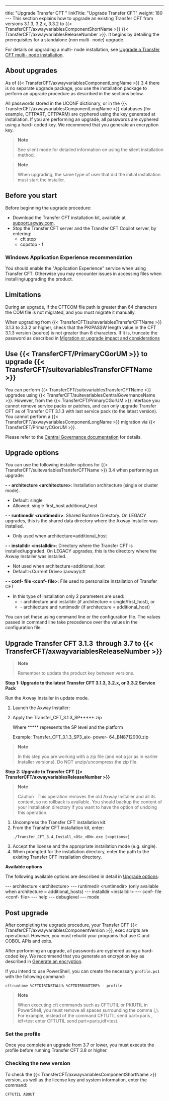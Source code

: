 ---
title: "Upgrade Transfer CFT "
linkTitle: "Upgrade Transfer CFT"
weight: 180
--- This section explains how to upgrade an existing Transfer CFT from versions 3.1.3, 3.2.x, 3.3.2 to {{< TransferCFT/axwayvariablesComponentShortName  >}} {{< TransferCFT/axwayvariablesReleaseNumber  >}}. It begins by detailing the prerequisites for a standalone (non multi- node) upgrade.

For details on upgrading a multi- node installation, see [Upgrade a Transfer CFT multi- node installation](../upgrade_multinode_win).

## About upgrades

As of {{< TransferCFT/axwayvariablesComponentLongName  >}} 3.4 there is no separate upgrade package, you use the installation package to perform an upgrade procedure as described in the sections below.

All passwords stored in the UCONF dictionary, or in the {{< TransferCFT/axwayvariablesComponentLongName  >}} databases (for example, CFTPART, CFTPARM) are cyphered using the key generated at installation. If you are performing an upgrade, all passwords are cyphered using a hard- coded key. We recommend that you generate an encryption key.

> **Note**
>
> See silent mode for detailed information on using the silent installation method.

> **Note**
>
> When upgrading, the same type of user that did the initial installation must start the installer.

## Before you start

Before beginning the upgrade procedure:

- Download the Transfer CFT installation kit, available at [support.axway.com](https://support.axway.com/).
- Stop the Transfer CFT server and the Transfer CFT Copilot server, by entering:
    - cft stop
    - copstop - f

### Windows Application Experience recommendation

You should enable the "Application Experience" service when using Transfer CFT. Otherwise you may encounter issues in accessing files when installing/upgrading the product.

## Limitations

During an upgrade, if the CFTCOM file path is greater than 64 characters the COM file is not migrated, and you must migrate it manually.

When upgrading from {{< TransferCFT/suitevariablesTransferCFTName  >}} 3.1.3 to 3.3.2 or higher, check that the PKIPASSW length value in the CFT 3.1.3 version (source) is not greater than 8 characters. If it is, truncate the password as described in [Migration or upgrade impact and considerations](../../../mig_impact_considerations)

## Use {{< TransferCFT/PrimaryCGorUM  >}} to upgrade {{< TransferCFT/suitevariablesTransferCFTName  >}}

You can perform {{< TransferCFT/suitevariablesTransferCFTName  >}} upgrades using {{< TransferCFT/suitevariablesCentralGovernanceName  >}}. However, from the {{< TransferCFT/PrimaryCGorUM  >}} interface you cannot remove service packs or patches, and can only upgrade Transfer CFT as of Transfer CFT 3.1.3 with last service pack (to the latest version). You cannot perform a {{< TransferCFT/axwayvariablesComponentLongName  >}} migration via {{< TransferCFT/PrimaryCGorUM  >}}.

Please refer to the [Central Governance documentation](https://docs.axway.com/bundle/CentralGovernance_113_UsersGuide_allOS_en_HTML5/page/Content/AxwayStartPage.htm) for details.

<span id="Upgrade"></span>

## Upgrade options

You can use the following installer options for {{< TransferCFT/suitevariablesTransferCFTName  >}} 3.4 when performing an upgrade:

**- - architecture &lt;architecture>**: Installation architecture (single or cluster mode).

- Default: single
- Allowed: single first_host additional_host

**- - runtimedir &lt;runtimedir>**: Shared Runtime Directory. On LEGACY upgrades, this is the shared data directory where the Axway Installer was installed.

- Only used when architecture=additional_host

**- - installdir &lt;installdir>**: Directory where the Transfer CFT is installed/upgraded. On LEGACY upgrades, this is the directory where the Axway Installer was installed.

- Not used when architecture=additional_host
- Default:&lt;Current Drive>:\\axway\\cft

**- - conf- file &lt;conf- file>**: File used to personalize installation of Transfer CFT

- In this type of installation only 2 parameters are used:
    - \- architecture and installdir (if architecture = single/first_host), or
    - \- architecture and runtimedir (if architecture = additional_host)

You can set these using command line or the configuration file. The values passed in command line take precedence over the values in the configuration file.

## Upgrade Transfer CFT 3.1.3  through 3.7 to {{< TransferCFT/axwayvariablesReleaseNumber  >}}

> **Note**
>
> Remember to update the product key between versions.

**Step 1: Upgrade to the latest Transfer CFT 3.1.3, 3.2.x, or 3.3.2 Service Pack**

Run the Axway Installer in update mode.

1. Launch the Axway Installer:

1. Apply the Transfer_CFT_3.1.3_SP\*\*\*\*\*.zip

    Where \*\*\*\*\* represents the SP level and the platform

    Example: Transfer_CFT_3.1.3_SP3_aix- power- 64_BN8712000.zip

> **Note**
>
> In this step you are working with a zip file (and not a jar as in earlier Installer versions). Do NOT unzip/uncompress the zip file.

****Step 2: Upgrade to Transfer CFT {{< TransferCFT/axwayvariablesReleaseNumber  >}}****

> **Note**
>
> Caution  
> This operation removes the old Axway Installer and all its content, so no rollback is available. You should backup the content of your installation directory if you want to have the option of undoing this operation.

1. Uncompress the Transfer CFT installation kit.
1. From the Transfer CFT installation kit, enter:  
    ```
    ./Transfer_CFT_3.4_Install_<OS>_<BN>.exe [<options>]
    ```
1. Accept the license and the appropriate installation mode (e.g. single).
1. When prompted for the installation directory, enter the path to the existing Transfer CFT installation directory.

****Available options****

The following available options are described in detail in [Upgrade options](#Upgrade):

--- architecture &lt;architecture>
--- runtimedir &lt;runtimedir> (only available when architecture = additional_hosts)
--- installdir &lt;installdir>
--- conf- file &lt;conf- file>
--- help
--- debuglevel
--- mode

## Post upgrade

After completing the upgrade procedure, your Transfer CFT {{< TransferCFT/axwayvariablesComponentVersion  >}}, exec scripts are operational. However, you must rebuild your programs that use C and COBOL APIs and exits.

After performing an upgrade, all passwords are cyphered using a hard- coded key. We recommend that you generate an encryption key as described in [Generate an encryption](https://docs.axway.com/bundle/TransferCFT_38_UsersGuide_allOS_en_HTML5/page/Content/Security/cipher_key.htm).

If you intend to use PowerShell, you can create the necessary `profile.ps1` with the following command:

```
cftruntime %CFTDIRINSTALL% %CFTDIRRUNTIME% - profile
```

> **Note**
>
> When executing cft commands such as CFTUTIL or PKIUTIL in PowerShell, you must remove all spaces surrounding the comma (,). For example, instead of the command CFTUTIL send part=paris , idf=test enter CFTUTIL send part=paris,idf=test.

### Set the profile

Once you complete an upgrade from 3.7 or lower, you must execute the profile before running Transfer CFT 3.8 or higher.

### Checking the new version

To check the {{< TransferCFT/axwayvariablesComponentShortName  >}} version, as well as the license key and system information, enter the command:

```
CFTUTIL ABOUT
```
